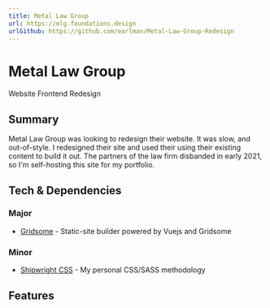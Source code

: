 ```yaml
---
title: Metal Law Group
url: https://mlg.foundations.design
urlGithub: https://github.com/earlman/Metal-Law-Group-Redesign
---
```


# Metal Law Group

Website Frontend Redesign

## Summary

Metal Law Group was looking to redesign their website. It was slow, and out-of-style. I redesigned their site and used their using their existing content to build it out. The partners of the law firm disbanded in early 2021, so I'm self-hosting this site for my portfolio.

## Tech & Dependencies

### Major

- [Gridsome](https://gridsome.org/) - Static-site builder powered by Vuejs and Gridsome

### Minor

- [Shipwright CSS](https://github.com/foundations-design/shipwright) - My personal CSS/SASS methodology

## Features

